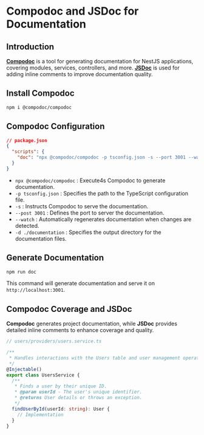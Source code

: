 # Compodoc and JSDoc for Documentation

## Introduction

[**Compodoc**](https://compodoc.app) is a tool for generating documentation for NestJS applications, covering modules, services, controllers, and more. [**JSDoc**](https://jsdoc.app) is used for adding inline comments to improve documentation quality.

## Install Compodoc

```bash
npm i @compodoc/compodoc
```

## Compodoc Configuration

```json
// package.json
{
  "scripts": {
    "doc": "npx @compodoc/compodoc -p tsconfig.json -s --port 3001 --watch -d ./documentation"
  }
}
```

- `npx @compodoc/compodoc` : Execute4s Compodoc to generate documentation.
- `-p tsconfig.json` : Specifies the path to the TypeScript configuration file.
- `-s` : Instructs Compodoc to serve the documentation.
- `--post 3001` : Defines the port to server the documentation.
- `--watch` : Automatically regenerates documentation when changes are detected.
- `-d ./documentation` : Specifies the output directory for the documentation files.

## Generate Documentation

```bash
npm run doc
```

This command will generate documentation and serve it on `http://localhost:3001`.

## Compodoc Coverage and JSDoc

**Compodoc** generates project documentation, while **JSDoc** provides detailed inline comments to enhance coverage and quality.

```ts
// users/providers/users.service.ts

/**
 * Handles interactions with the Users table and user management operations.
 */
@Injectable()
export class UsersService {
  /**
   * Finds a user by their unique ID.
   * @param userId - The user's unique identifier.
   * @returns User details or throws an exception.
   */
  findUserById(userId: string): User {
    // Implementation
  }
}
```
